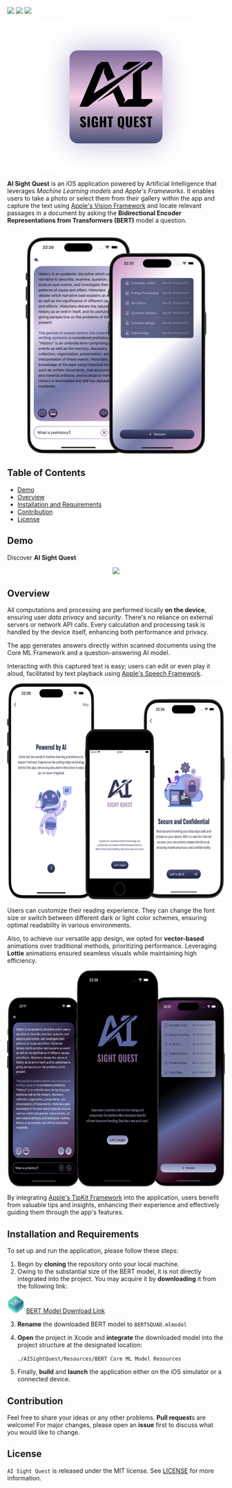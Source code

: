 <img src="https://badgen.net/static/Platform/iOS?color=4C5279"> <img src="https://badgen.net/github/tag/karami-mehdi/aisightquest?color=6D609E"> <img src="https://badgen.net/github/license/karami-mehdi/aisightquest?color=A292B1">

<p align="center"> <img src="Documentation/AISightQuest.png" width="350" height="350"/> </p>

**AI Sight Quest** is an iOS application powered by Artificial Intelligence that leverages *Machine Learning models* and *Apple's Frameworks*. It enables users to take a photo or select them from their gallery within the app and capture the text using [Apple's Vision Framework](https://developer.apple.com/documentation/vision) and locate relevant passages in a document by asking the **Bidirectional Encoder Representations from Transformers (BERT)** model a question. <br> <br>

<p align="center"> <img src="Documentation/main-view.png" height="500"/> </p>

## Table of Contents

- [Demo](#demo)
- [Overview](#overview)
- [Installation and Requirements](#installation-and-requirements) <!-- - [References](#references) -->
- [Contribution](#contribution)
- [License](#license)

## Demo

Discover **AI Sight Quest**

<p align="center"><img src="Documentation/demo-light-mode.mov"/></p>

## Overview

All computations and processing are performed locally **on the device**, ensuring user *data privacy* and *security*. There's no reliance on external servers or network API calls. Every calculation and processing task is handled by the device itself, enhancing both performance and privacy. 

The app generates answers directly within scanned documents using the Core ML Framework and a question-answering AI model. 

Interacting with this captured text is easy; users can edit or even play it aloud, facilitated by text playback using [Apple's Speech Framework](https://developer.apple.com/documentation/speech).

<p align="center"> <img src="Documentation/intro-view.png" height="500"/> </p>

Users can customize their reading experience. They can change the font size or switch between different dark or light color schemes, ensuring optimal readability in various environments.

Also, to achieve our versatile app design, we opted for **vector-based** animations over traditional methods, prioritizing performance. Leveraging **Lottie** animations ensured seamless visuals while maintaining high efficiency.

<p align="center"> <img src="Documentation/dark-mode.png" height="500"/> </p>

By integrating [Apple's TipKit Framework](https://developer.apple.com/documentation/tipkit) into the application, users benefit from valuable tips and insights, enhancing their experience and effectively guiding them through the app's features.

## Installation and Requirements

To set up and run the application, please follow these steps:

1. Begin by **cloning** the repository onto your local machine.
2. Owing to the substantial size of the BERT model, it is not directly integrated into the project. You may acquire it by **downloading** it from the following link:

<a href="https://ml-assets.apple.com/coreml/models/Text/QuestionAnswering/BERT_SQUAD/BERTSQUADFP16.mlmodel"> <img src="https://github.com/karami-mehdi/karami-mehdi/blob/main/assets/core_ml.png" width="40" height="40"/></a> [BERT Model Download Link](https://ml-assets.apple.com/coreml/models/Text/QuestionAnswering/BERT_SQUAD/BERTSQUADFP16.mlmodel)

3. **Rename** the downloaded BERT model to `BERTSQUAD.mlmodel`
4. **Open** the project in Xcode and **integrate** the downloaded model into the project structure at the designated location:

   `./AISightQuest/Resources/BERT Core ML Model Resources`

5. Finally, **build** and **launch** the application either on the iOS simulator or a connected device.

<!-- ## References

<img src="https://github.com/devicons/devicon/blob/master/icons/figma/figma-original.svg" width="40" height="40"/> [Project's Figma Design](https://www.figma.com/file/PNYtxvPgMP7x5hdTZz7YIZ/AI-Sight-Quest?type=design&node-id=18%3A479&mode=design&t=LZixx9SKG5oeNCXc-1) -->

## Contribution

Feel free to share your ideas or any other problems. **Pull request**s are welcome! 
For major changes, please open an **issue** first to discuss what you would like to change.

## License

`AI Sight Quest` is released under the MIT license. See [LICENSE](LICENSE) for more information.
